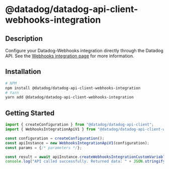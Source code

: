 # @datadog/datadog-api-client-webhooks-integration

## Description

Configure your Datadog-Webhooks integration directly through the Datadog API.
See the [Webhooks integration page](https://docs.datadoghq.com/integrations/webhooks) for more information.

## Installation

```sh
# NPM
npm install @datadog/datadog-api-client-webhooks-integration
# Yarn
yarn add @datadog/datadog-api-client-webhooks-integration
```

## Getting Started
```ts
import { createConfiguration } from "@datadog/datadog-api-client";
import { WebhooksIntegrationApiV1 } from "@datadog/datadog-api-client-webhooks-integration";

const configuration = createConfiguration();
const apiInstance = new WebhooksIntegrationApiV1(configuration);
const params = {/* parameters */};

const result = await apiInstance.createWebhooksIntegrationCustomVariable(params);
console.log("API called successfully. Returned data: " + JSON.stringify(result));
```